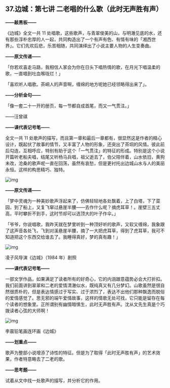## 37.边城：第七讲 二老唱的什么歌（此时无声胜有声）
**——敲黑板——**


《边城》全文一共 11 处唱歌，这些歌声，与青翠俊美的山，与明澈见底的水，还有那些淳朴忠厚的人一起，共同构造出了一个有声有色、有情有味的「湘西世界」。它们先欢后悲，乐苦相随，共同演绎出了小说主要人物的人生变奏曲。


**——原文传递——**


「你若欢喜走马路，我相信人家会为你在日头下唱热情的歌，在月光下唱温柔的歌，一直唱到吐血喉咙烂！」


「喜欢听人唱歌。茶峒人的声音啊，缠绵的地方呢她已经领略得出来了」。


  



**——分析金句——**


「像一套二十一开的册页，每一节都自成首尾，而又一气贯注。」


——汪曾祺


**——课代表记号笔——**


全文一共 11 处歌声的描写，而且第一章和最后一章都有，很显然这是作者的精心设计，既起伏了故事的情节，又丰富了人物的形象，还突出了茶垌的风情。彼此前后勾连，互相呼应，特别有助于这个「一气贯注」的特征的形成。特别是这个小说开篇听老船夫唱，结尾又听杨马兵唱，祖父逝去了，伯父陪伴着，山水依旧，黄狗未改，沧桑的歌声呢一直在回荡，虽然有哀愁，但是更衬托出边城山水与人的美丽永恒。这样的构思精巧、独特。


  



![img](https://pic1.zhimg.com/v2-b80e0c0bdfd151c71c2bda19c4fdf1dd.webp)

  



**——原文传递——**


「梦中灵魂为一种美妙歌声浮起来了，仿佛轻轻地各处飘着，上了白塔，下了菜园，到了船上，又复飞窜过悬崖半腰——去作什么呢？摘虎耳草！。崖壁三五丈高，平时攀折不到手，这时节却可以选顶大的叶子作伞。」


「爷爷，你说唱歌，我昨天就在梦里听到一种顶好听的歌声，又软又缠绵，我象跟了这声音各处飞，飞到对溪悬崖半腰，摘了一大把虎耳草，得到了虎耳草，我可不知道把这个东西交给谁去了。我睡得真好，梦的真有趣！」


  



![img](https://pic4.zhimg.com/v2-d7b8e1433151ccbf62fa53ce299a7fad.webp)

  



凌子风导演《边城》（1984 年）剧照


**——课代表记号笔——**


一部文学作品，如果满足了读者所有的好奇心，它的内涵跟意蕴势必会大打折扣。我们前面讲到翠翠和二老的爱情清澈似水，既纯真又有几分梦幻。山歌虽然是很自然很质朴的，但是表达情感过于写实、过于浓烈了，表达不出他们那种飘逸而脱俗的爱情感觉了。思无邪的端午爱情故事，这样的情歌无处可找，它只能是留存在每个读者的想象里。正所谓别有幽情暗愫生，此时无声胜有声。沈从文先生真是个巧拨读者心弦的大师啊！


  



![img](https://pic1.zhimg.com/v2-3ca606f9a579fbe803a4ff6caad3a9dd.webp)

  



李晨铅笔画连环画《边城》


**——划重点——**


歌声为整部小说增添了诗性的特征。但是为了取得「此时无声胜有声」的艺术效果，作者特意略去了二老的歌。


**——思考题——**


试着从文中找一处歌声的描写，并分析它的作用。

